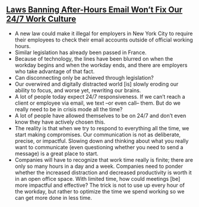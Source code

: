 ## [Laws Banning After-Hours Email Won’t Fix Our 24/7 Work Culture](https://www.fastcompany.com/40559486/laws-banning-after-hours-email-wont-fix-our-24-7-work-culture)

- A new law could make it illegal for employers in New York City to require their employees to check their email accounts outside of official working hours.
- Similar legislation has already been passed in France.
- Because of technology, the lines have been blurred on when the workday begins and when the workday ends, and there are employers who take advantage of that fact.
- Can disconnecting only be achieved through legislation?
- Our overwired and digitally distracted world [is] slowly eroding our ability to focus, and worse yet, rewriting our brains.
- A lot of people today expect 24/7 responsiveness. If we can’t reach a client or employee via email, we text –or even call– them. But do we really need to be in crisis mode all the time?
- A lot of people have allowed themselves to be on 24/7 and don’t even know they have actively chosen this.
- The reality is that when we try to respond to everything all the time, we start making compromises. Our communication is not as deliberate, precise, or impactful. Slowing down and thinking about what you really want to communicate (even questioning whether you need to send a message) is a great place to start.
- Companies will have to recognize that work time really is finite; there are only so many hours in a day and a week. Companies need to ponder whether the increased distraction and decreased productivity is worth it in an open office space. With limited time, how could meetings [be] more impactful and effective? The trick is not to use up every hour of the workday, but rather to optimize the time we spend working so we can get more done in less time.

